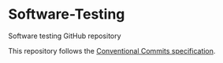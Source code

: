 # Software-Testing
Software testing GitHub repository


This repository follows the [Conventional Commits specification](https://www.conventionalcommits.org/en/v1.0.0/#specification).
